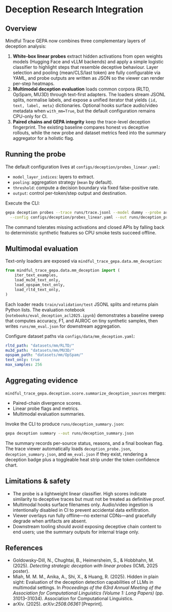 # Deception Research Integration

## Overview

Mindful Trace GEPA now combines three complementary layers of deception analysis:

1. **White-box linear probes** extract hidden activations from open weights models (Hugging Face and vLLM backends) and apply a simple logistic classifier to highlight steps that resemble deceptive behaviour. Layer selection and pooling (mean/CLS/last token) are fully configurable via YAML, and probe outputs are written as JSON so the viewer can render per-step heatmaps.
2. **Multimodal deception evaluation** loads common corpora (RLTD, OpSpam, MU3D) through text-first adapters. The loaders stream JSONL splits, normalise labels, and expose a unified iterator that yields `{id, text, label, meta}` dictionaries. Optional hooks surface audio/video metadata when `with_mm=True`, but the default configuration remains CPU-only for CI.
3. **Paired chains and GEPA integrity** keep the trace-level deception fingerprint. The existing baseline compares honest vs deceptive rollouts, while the new probe and dataset metrics feed into the summary aggregator for a holistic flag.

## Running the probe

The default configuration lives at `configs/deception/probes_linear.yaml`:

- `model_layer_indices`: layers to extract.
- `pooling`: aggregation strategy (`mean` by default).
- `threshold`: compute a decision boundary via fixed false-positive rate.
- `output`: control per-token/step output and destination.

Execute the CLI:

```bash
gepa deception probes --trace runs/trace.jsonl --model dummy --probe artifacts/dummy.pt \
  --config configs/deception/probes_linear.yaml --out runs/deception_probe.json
```

The command tolerates missing activations and closed APIs by falling back to deterministic synthetic features so CPU smoke tests succeed offline.

## Multimodal evaluation

Text-only loaders are exposed via `mindful_trace_gepa.data.mm_deception`:

```python
from mindful_trace_gepa.data.mm_deception import (
    iter_text_examples,
    load_mu3d_text_only,
    load_opspam_text_only,
    load_rltd_text_only,
)
```

Each loader reads `train/validation/test` JSONL splits and returns plain Python lists. The evaluation notebook (`notebooks/eval_deception_acl2025.ipynb`) demonstrates a baseline sweep that computes accuracy, F1, and AUROC on tiny synthetic samples, then writes `runs/mm_eval.json` for downstream aggregation.

Configure dataset paths via `configs/data/mm_deception.yaml`:

```yaml
rltd_path: "datasets/mm/RLTD/"
mu3d_path: "datasets/mm/MU3D/"
opspam_path: "datasets/mm/OpSpam/"
text_only: true
max_samples: 256
```

## Aggregating evidence

`mindful_trace_gepa.deception.score.summarize_deception_sources` merges:

- Paired-chain divergence scores.
- Linear probe flags and metrics.
- Multimodal evaluation summaries.

Invoke the CLI to produce `runs/deception_summary.json`:

```bash
gepa deception summary --out runs/deception_summary.json
```

The summary records per-source status, reasons, and a final boolean flag. The trace viewer automatically loads `deception_probe.json`, `deception_summary.json`, and `mm_eval.json` if they exist, rendering a deception badge plus a toggleable heat strip under the token confidence chart.

## Limitations & safety

- The probe is a lightweight linear classifier. High scores indicate similarity to deceptive traces but must not be treated as definitive proof.
- Multimodal hooks surface filenames only. Audio/video ingestion is intentionally disabled in CI to prevent accidental data exfiltration.
- Viewer overlays run fully offline—no external CDNs—and gracefully degrade when artifacts are absent.
- Downstream tooling should avoid exposing deceptive chain content to end users; use the summary outputs for internal triage only.

## References

- Goldowsky-Dill, N., Chughtai, B., Heimersheim, S., & Hobbhahn, M. (2025). *Detecting strategic deception with linear probes* (ICML 2025 poster).
- Miah, M. M. M., Anika, A., Shi, X., & Huang, R. (2025). Hidden in plain sight: Evaluation of the deception detection capabilities of LLMs in multimodal settings. In *Proceedings of the 63rd Annual Meeting of the Association for Computational Linguistics (Volume 1: Long Papers)* (pp. 31013–31034). Association for Computational Linguistics.
- arXiv. (2025). *arXiv:2508.06361* [Preprint].
